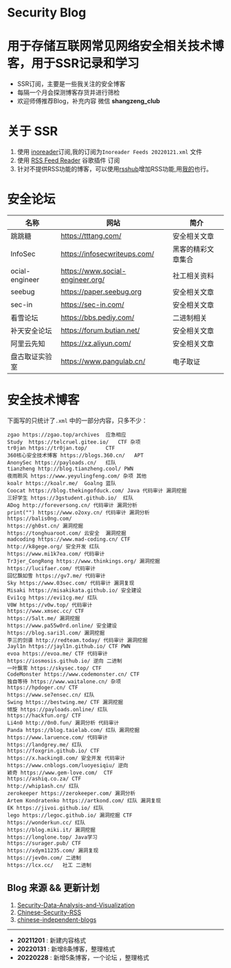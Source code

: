 
# Security Blog
# 用于存储互联网常见网络安全相关技术博客，用于SSR记录和学习

* SSR订阅，主要是一些我关注的安全博客
* 每隔一个月会探测博客存货并进行筛检
* 欢迎师傅推荐Blog，补充内容 微信 **shangzeng_club**


# 关于 SSR 

1. 使用 [inoreader](https://www.inoreader.com/)订阅,我的订阅为`Inoreader Feeds 20220121.xml` 文件
2. 使用 [RSS Feed Reader](https://chrome.google.com/webstore/category/extensions?hl=zh-CN) 谷歌插件 订阅
3. 针对不提供RSS功能的博客，可以使用[rsshub](https://docs.rsshub.app/)增加RSS功能,用[我的](http://shangzeng.club:1200/)也行。


# 安全论坛



| 名称 | 网站 | 简介 |
| ------ | ------ | ------ |
| 跳跳糖 | https://tttang.com/   | 安全相关文章 |
| InfoSec | https://infosecwriteups.com/   | 黑客的精彩文章集合 |
| ocial-engineer | https://www.social-engineer.org/     | 社工相关资料 |
| seebug | https://paper.seebug.org   | 安全相关文章 |
| sec-in | https://sec-in.com/  | 安全相关文章 |
| 看雪论坛 | https://bbs.pediy.com/  | 二进制相关 |
| 补天安全论坛 | https://forum.butian.net/  | 安全相关文章 |
| 阿里云先知 | https://xz.aliyun.com/  | 安全相关文章 |
| 盘古取证实验室 |https://www.pangulab.cn/ | 电子取证 |



# 安全技术博客

下面写的只统计了`.xml` 中的一部分内容，只多不少：

```
zgao https://zgao.top/archives  应急相应
Study  https://telcruel.gitee.io/   CTF 杂项
tr0jan https://tr0jan.top/      CTF  
360核心安全技术博客 https://blogs.360.cn/   APT 
AnonySec https://payloads.cn/   红队
tianzheng http://blog.tianzheng.cool/ PWN
夜雨聆风 https://www.yeyulingfeng.com/ 杂项 其他
koalr https://koalr.me/  Goalng 蓝队
Coocat https://blog.thekingofduck.com/ Java 代码审计 漏洞挖掘
三好学生 https://3gstudent.github.io/  红队 
ADog http://foreversong.cn/ 代码审计 漏洞分析
print("") https://www.o2oxy.cn/ 代码审计 漏洞分析
https://balis0ng.com/
https://gh0st.cn/ 漏洞挖掘 
https://tonghuaroot.com/ 云安全  漏洞挖掘
madcoding https://www.mad-coding.cn/ CTF 
http://k8gege.org/ 安全开发 红队
https://www.mi1k7ea.com/ 代码审计 
Tr3jer_CongRong https://www.thinkings.org/ 漏洞挖掘
https://lucifaer.com/ 代码审计
回忆飘如雪 https://gv7.me/ 代码审计
Sky https://www.03sec.com/ 代码审计 漏洞复现
Misaki https://misakikata.github.io/ 安全建设
Evi1cg https://evi1cg.me/ 红队
V0W https://v0w.top/ 代码审计
https://www.xmsec.cc/ CTF
https://5alt.me/ 漏洞挖掘
https://www.pa55w0rd.online/ 安全建设
https://blog.sari3l.com/ 漏洞挖掘
李三的剑谱 http://redteam.today/ 代码审计 漏洞挖掘
Jayl1n https://jayl1n.github.io/ CTF PWN
evoa https://evoa.me/ CTF 代码审计
https://iosmosis.github.io/ 逆向 二进制
一叶飘零 https://skysec.top/ CTF 
CodeMonster https://www.codemonster.cn/ CTF
独自等待 https://www.waitalone.cn/ 杂项
https://hpdoger.cn/ CTF 
https://www.se7ensec.cn/ 红队
Swing https://bestwing.me/ CTF 漏洞挖掘
倾旋 https://payloads.online/ 红队
https://hackfun.org/ CTF
Li4n0 http://0n0.fun/ 漏洞分析 代码审计
Panda https://blog.taielab.com/ 红队 漏洞挖掘
https://www.laruence.com/ 代码审计
https://landgrey.me/ 红队
https://foxgrin.github.io/ CTF
https://x.hacking8.com/ 安全开发 代码审计
https://www.cnblogs.com/luoyesiqiu/ 逆向 
颖奇 https://www.gem-love.com/  CTF
https://ashiq.co.za/ CTF
http://whip1ash.cn/ 红队
zerokeeper https://zerokeeper.com/ 漏洞分析
Artem Kondratenko https://artkond.com/ 红队 漏洞复现
EK https://jivoi.github.io/ 红队
lego https://legoc.github.io/ 漏洞挖掘 CTF
https://wonderkun.cc/ 红队
https://blog.miki.it/ 漏洞挖掘
https://longlone.top/ Java学习
https://surager.pub/ CTF
https://xdym11235.com/ 漏洞复现
https://jev0n.com/ 二进制 
https://lcx.cc/   社工 二进制
```

## Blog 来源 && 更新计划

1. [Security-Data-Analysis-and-Visualization](https://github.com/404notf0und/Security-Data-Analysis-and-Visualization)
2. [Chinese-Security-RSS](https://github.com/zhengjim/Chinese-Security-RSS)
3. [chinese-independent-blogs](https://github.com/timqian/chinese-independent-blogs)

------

* **20211201** :  新建内容格式
* **20220131** :  新增8条博客，整理格式
* **20220228** :  新增5条博客，一个论坛 ，整理格式









